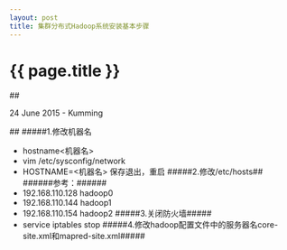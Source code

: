 ```yaml
---
layout: post
title: 集群分布式Hadoop系统安装基本步骤
---
```


{{ page.title }}
================
##<p class="meta">24 June 2015 - Kumming</p>##
#####1.修改机器名
- hostname<机器名>
- vim /etc/sysconfig/network
- HOSTNAME=<机器名> 保存退出，重启
#####2.修改/etc/hosts##
######参考：######
- 192.168.110.128 hadoop0
- 192.168.110.144 hadoop1
- 192.168.110.154 hadoop2
#####3.关闭防火墙#####
- service iptables stop
#####4.修改hadoop配置文件中的服务器名core-site.xml和mapred-site.xml#####
